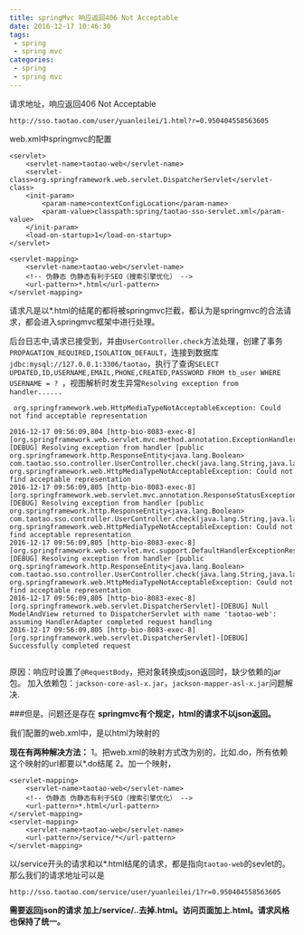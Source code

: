 ```yaml
---
title: springMvc 响应返回406 Not Acceptable
date: 2016-12-17 10:46:30
tags:
 - spring
 - spring mvc
categories:
 - spring
 - spring mvc
---
```


请求地址，响应返回406 Not Acceptable

	http://sso.taotao.com/user/yuanleilei/1.html?r=0.950404558563605

web.xml中springmvc的配置

	<servlet>
		<servlet-name>taotao-web</servlet-name>
		<servlet-class>org.springframework.web.servlet.DispatcherServlet</servlet-class>
		<init-param>
			<param-name>contextConfigLocation</param-name>
			<param-value>classpath:spring/taotao-sso-servlet.xml</param-value>
		</init-param>
		<load-on-startup>1</load-on-startup>
	</servlet>

	<servlet-mapping>
		<servlet-name>taotao-web</servlet-name>
		<!-- 伪静态 伪静态有利于SEO（搜索引擎优化） -->
		<url-pattern>*.html</url-pattern>
	</servlet-mapping>

请求凡是以\*.html的结尾的都将被springmvc拦截，都认为是springmvc的合法请求，都会进入springmvc框架中进行处理。

后台日志中,请求已接受到，并由`UserController.check`方法处理，创建了事务`PROPAGATION_REQUIRED,ISOLATION_DEFAULT`，连接到数据库`jdbc:mysql://127.0.0.1:3306/taotao`，执行了查询`SELECT UPDATED,ID,USERNAME,EMAIL,PHONE,CREATED,PASSWORD FROM tb_user WHERE USERNAME = ? `，视图解析时发生异常`Resolving exception from handler......`

	 org.springframework.web.HttpMediaTypeNotAcceptableException: Could not find acceptable representation

```
2016-12-17 09:56:09,804 [http-bio-8083-exec-8] [org.springframework.web.servlet.mvc.method.annotation.ExceptionHandlerExceptionResolver]-[DEBUG] Resolving exception from handler [public org.springframework.http.ResponseEntity<java.lang.Boolean> com.taotao.sso.controller.UserController.check(java.lang.String,java.lang.Integer)]: org.springframework.web.HttpMediaTypeNotAcceptableException: Could not find acceptable representation
2016-12-17 09:56:09,805 [http-bio-8083-exec-8] [org.springframework.web.servlet.mvc.annotation.ResponseStatusExceptionResolver]-[DEBUG] Resolving exception from handler [public org.springframework.http.ResponseEntity<java.lang.Boolean> com.taotao.sso.controller.UserController.check(java.lang.String,java.lang.Integer)]: org.springframework.web.HttpMediaTypeNotAcceptableException: Could not find acceptable representation
2016-12-17 09:56:09,805 [http-bio-8083-exec-8] [org.springframework.web.servlet.mvc.support.DefaultHandlerExceptionResolver]-[DEBUG] Resolving exception from handler [public org.springframework.http.ResponseEntity<java.lang.Boolean> com.taotao.sso.controller.UserController.check(java.lang.String,java.lang.Integer)]: org.springframework.web.HttpMediaTypeNotAcceptableException: Could not find acceptable representation
2016-12-17 09:56:09,805 [http-bio-8083-exec-8] [org.springframework.web.servlet.DispatcherServlet]-[DEBUG] Null ModelAndView returned to DispatcherServlet with name 'taotao-web': assuming HandlerAdapter completed request handling
2016-12-17 09:56:09,805 [http-bio-8083-exec-8] [org.springframework.web.servlet.DispatcherServlet]-[DEBUG] Successfully completed request
 
```

原因：响应时设置了`@RequestBody`，把对象转换成json返回时，缺少依赖的jar包。
加入依赖包：`jackson-core-asl-x.jar`，`jackson-mapper-asl-x.jar`问题解决.

###但是。问题还是存在
**springmvc有个规定，html的请求不以json返回。**

我们配置的web.xml中，是以html为映射的

**现在有两种解决方法：**
1。把web.xml的映射方式改为别的，比如.do，所有依赖这个映射的url都要以\*.do结尾
2。加一个映射，

	<servlet-mapping>
		<servlet-name>taotao-web</servlet-name>
		<!-- 伪静态 伪静态有利于SEO（搜索引擎优化） -->
		<url-pattern>*.html</url-pattern>
	</servlet-mapping>
	<servlet-mapping>
		<servlet-name>taotao-web</servlet-name>
		<url-pattern>/service/*</url-pattern>
	</servlet-mapping>

以/service开头的请求和以\*.html结尾的请求，都是指向`taotao-web`的sevlet的。
那么我们的请求地址可以是

	http://sso.taotao.com/service/user/yuanleilei/1?r=0.950404558563605

**需要返回json的请求 加上/service/..去掉.html。访问页面加上.html。请求风格也保持了统一。**
